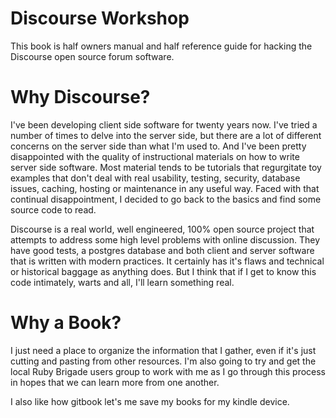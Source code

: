# Discourse Workshop

This book is half owners manual and half reference guide for hacking the Discourse open source forum software.

# Why Discourse?

I've been developing client side software for twenty years now. I've tried a number of times to delve into the server side, but there are a lot of different concerns on the server side than what I'm used to. And I've been pretty disappointed with the quality of instructional materials on how to write server side software. Most material tends to be tutorials that regurgitate toy examples that don't deal with real usability, testing, security, database issues, caching, hosting or maintenance in any useful way. Faced with that continual disappointment, I decided to go back to the basics and find some source code to read.

Discourse is a real world, well engineered, 100% open source project that attempts to address some high level problems with online discussion. They have good tests, a postgres database and both client and server software that is written with modern practices. It certainly has it's flaws and technical or historical baggage as anything does. But I think that if I get to know this code intimately, warts and all, I'll learn something real.


# Why a Book?

I just need a place to organize the information that I gather, even if it's just cutting and pasting from other resources. I'm also going to try and get the local Ruby Brigade users group to work with me as I go through this process in hopes that we can learn more from one another.

I also like how gitbook let's me save my books for my kindle device.








